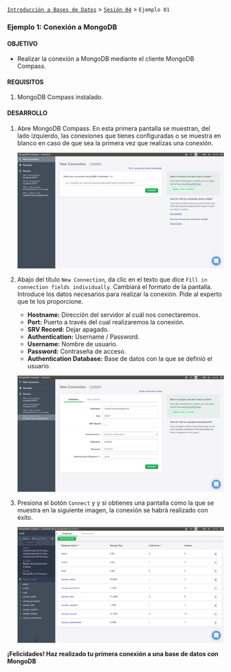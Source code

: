 [`Introducción a Bases de Datos`](../../Readme.md) > [`Sesión 04`](../Readme.md) > `Ejemplo 01`

### Ejemplo 1: Conexión a MongoDB

#### OBJETIVO

- Realizar la conexión a MongoDB mediante el cliente MongoDB Compass.

#### REQUISITOS

1. MongoDB Compass instalado.

#### DESARROLLO

1. Abre MongoDB Compass. En esta primera pantalla se muestran, del lado izquierdo, las conexiones que tienes configuradas o se muestra en blanco en caso de que sea la primera vez que realizas una conexión.

   ![imagen](imagenes/s4e11.png)

2. Abajo del título `New Connection`, da clic en el texto que dice `Fill in connection fields individually`. Cambiará el formato de la pantalla. Introduce los datos necesarios para realizar la conexión. Pide al experto que te los proporcione.

   - **Hostname:** Dirección del servidor al cuál nos conectaremos.
   - **Port:** Puerto a través del cual realizaremos la conexión.
   - **SRV Record:** Dejar apagado.
   - **Authentication:** Username / Password.
   - **Username:** Nombre de usuario.
   - **Password:** Contraseña de acceso.
   - **Authentication Database:** Base de datos con la que se definió el usuario.
   
   ![imagen](imagenes/s4e12.png)

3. Presiona el botón `Connect` y y si obtienes una pantalla como la que se muestra en la siguiente imagen, la conexión se habrá realizado con éxito.

   ![imagen](imagenes/s4e13.png)

**¡Felicidades! Haz realizado tu primera conexión a una base de datos con MongoDB**
